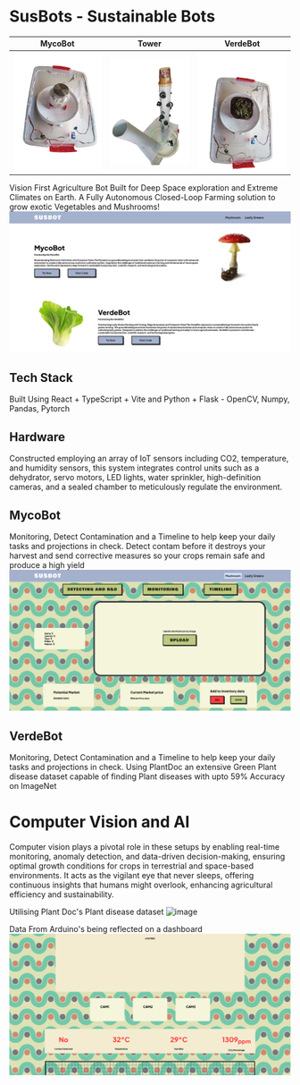 # SusBots - Sustainable Bots
|MycoBot | Tower | VerdeBot |
|-|-|-|
| ![susbot](https://github.com/Shaburu/Advanced-Mushroom-Habitat-Mush-E/blob/main/bgremoved%20straight.png?raw=true)| ![plantdoc](https://github.com/Shaburu/Advanced-Mushroom-Habitat-Mush-E/blob/main/susbot.png?raw=true)|![bgremoved straight](https://github.com/Shaburu/Advanced-Mushroom-Habitat-Mush-E/blob/main/plantdoc.png?raw=true) |

Vision First Agriculture Bot Built for Deep Space exploration and Extreme Climates on Earth.
A Fully Autonomous Closed-Loop Farming solution to grow exotic Vegetables and Mushrooms!
<br>
![image](https://github.com/Shaburu/Advanced-Mushroom-Habitat-Mush-E/blob/main/homepage.png?raw=true)

## Tech Stack
Built Using React + TypeScript + Vite and Python + Flask - OpenCV, Numpy, Pandas, Pytorch

## Hardware
Constructed employing an array of IoT sensors including CO2, temperature, and humidity sensors, this system integrates control units such as a dehydrator, servo motors, LED lights, water sprinkler, high-definition cameras, and a sealed chamber to meticulously regulate the environment.

## MycoBot
Monitoring, Detect Contamination and a Timeline to help keep your daily tasks and projections in check.
Detect contam before it destroys your harvest and send corrective measures so your crops remain safe and produce a high yield
 ![image](https://github.com/Shaburu/Advanced-Mushroom-Habitat-Mush-E/blob/main/r&d.png?raw=true)



## VerdeBot

Monitoring, Detect Contamination and a Timeline to help keep your daily tasks and projections in check.
Using PlantDoc an extensive Green Plant disease dataset capable of finding Plant diseases with upto 59% Accuracy on ImageNet

# Computer Vision and AI
Computer vision plays a pivotal role in these setups by enabling real-time monitoring, anomaly detection, and data-driven decision-making, ensuring optimal growth conditions for crops in terrestrial and space-based environments. It acts as the vigilant eye that never sleeps, offering continuous insights that humans might overlook, enhancing agricultural efficiency and sustainability.

Utilising Plant Doc's Plant disease dataset 
![image](https://raw.githubusercontent.com/pratikkayal/PlantDoc-Dataset/master/PlantDoc_Examples.png)

Data From Arduino's being reflected on a dashboard
![image](https://github.com/Shaburu/Advanced-Mushroom-Habitat-Mush-E/blob/main/deets.png?raw=true)



